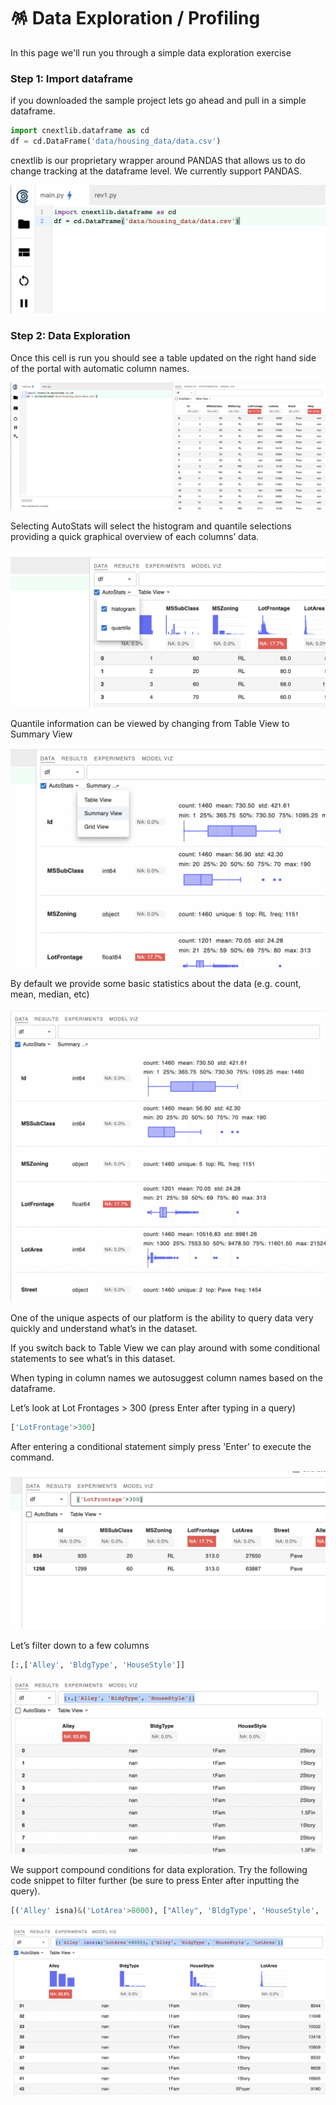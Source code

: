 # 🪅 Data Exploration / Profiling

In this page we'll run you through a simple data exploration exercise



### Step 1: Import dataframe

if you downloaded the sample project lets go ahead and pull in a simple dataframe.&#x20;

```python
import cnextlib.dataframe as cd
df = cd.DataFrame('data/housing_data/data.csv')
```

cnextlib is our proprietary wrapper around PANDAS that allows us to do change tracking at the dataframe level. We currently support PANDAS.&#x20;



![Data import](.gitbook/assets/Untitled.png)

### Step 2: Data Exploration

Once this cell is run you should see a table updated on the right hand side of the portal with automatic column names.

![Table loaded](<.gitbook/assets/Untitled (1).png>)

Selecting AutoStats will select the histogram and quantile selections providing a quick graphical overview of each columns’ data.

![](<.gitbook/assets/Untitled (2).png>)

Quantile information can be viewed by changing from Table View to Summary View

![](<.gitbook/assets/Untitled (3).png>)

By default we provide some basic statistics about the data (e.g. count, mean, median, etc)

![](<.gitbook/assets/Untitled (4).png>)

One of the unique aspects of our platform is the ability to query data very quickly and understand what’s in the dataset.

If you switch back to Table View we can play around with some conditional statements to see what’s in this dataset.

When typing in column names we autosuggest column names based on the dataframe.

Let’s look at Lot Frontages > 300 (press Enter after typing in a query)

```python
['LotFrontage'>300]
```

After entering a conditional statement simply press 'Enter' to execute the command.&#x20;

![](<.gitbook/assets/Untitled (5).png>)

Let’s filter down to a few columns

```python
[:,['Alley', 'BldgType', 'HouseStyle']]
```

![](<.gitbook/assets/Untitled (6).png>)

We support compound conditions for data exploration. Try the following code snippet to filter further (be sure to press Enter after inputting the query).

```python
[('Alley' isna)&('LotArea'>8000), ["Alley", 'BldgType', 'HouseStyle', 'LotArea']]
```

![](<.gitbook/assets/Untitled (8).png>)
